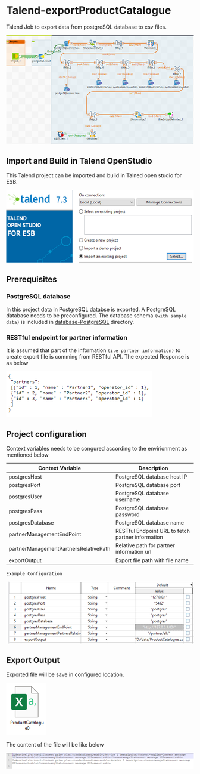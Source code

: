 # Talend-exportProductCatalogue
Talend Job to export data from postgreSQL database to csv files. 

![alttext](./images/TalendJob.PNG?raw=true)


## Import and Build in Talend OpenStudio
This Talend project can be imported and build in Talned open studio for ESB.

![alttext](./images/ImportProject.PNG?raw=true)

## Prerequisites

### PostgreSQL database
In this project data in PostgreSQL databse is exported. 
A PostgreSQL database needs to be preconfigured. The database schema `(with sample data)` is included in [database-PostgreSQL](./database_PostgreSQL) directory.

### RESTful endpoint for partner information

It is assumed that part of the information `(i.e partner information)` to create export file is comming from RESTful API.
The expected Response is as below

![alttext](./images/partner-information.PNG?raw=true)

## Project configuration

Context variables needs to be congured according to the envirionment as mentioned below

| Context Variable | Description  |
--- | ---
| postgresHost | PostgreSQL database host IP| 
| postgresPort | PostgreSQL database port| 
| postgresUser | PostgreSQL database username| 
| postgresPass | PostgreSQL database password| 
| postgresDatabase | PostgreSQL database name| 
| partnerManagementEndPoint | RESTful Endpoint URL to fetch partner information| 
| partnerManagementPartnersRelativePath | Relative path for partner information url| 
| exportOutput | Export file path with file name| 

`Example Configuration`

![alttext](./images/Talend-context-Var.PNG?raw=true)


## Export Output

Exported file will be save in configured location.

![alttext](./images/Talend-exportFile.PNG?raw=true)

The content of the file will be like below

![alttext](./images/csvContent.PNG?raw=true)







